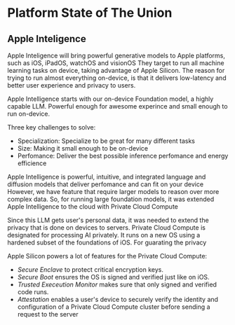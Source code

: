 # Platform State of The Union
## Apple Inteligence
Apple Inteligence will bring powerful generative models to Apple platforms, such as iOS, iPadOS, watchOS and visionOS 
 They target to run all machine learning tasks on device, taking advantage of Apple Silicon. The reason for trying to run almost everything on-device, is that it delivers low-latency and better user experience and privacy to users.

Apple Intelligence starts with our on-device Foundation model, a highly capable LLM. Powerful enough for awesome experince and small enough to run on-device.

Three key challenges to solve:
- Specialization: Specialize to be great for many different tasks
- Size: Making it small enough to be on-device
- Perfomance: Deliver the best possible inference perfomance and energy efficience

<ADD EXPLANATION HERE>

Apple Intelligence is powerful, intuitive, and integrated language and diffusion models that deliver perfomance and can fit on your device
However, we have feature that require larger models to reason over more complex data. So, for running large foundation models, it was extended Apple Intelligence to the cloud with Private Cloud Compute

Since this LLM gets user's personal data, it was needed to extend the privacy that is done on devices to servers.
Private Cloud Compute is designated for processing AI privately. It runs on a new OS using a hardened subset of the foundations of iOS. For guarating the privacy

Apple Silicon powers a lot of features for the Private Cloud Compute:
- *Secure Enclave* to protect critical encryption keys.
- *Secure Boot* ensures the OS is signed and verified just like on iOS.
- *Trusted Execeution Monitor* makes sure that only signed and verified code runs.
- *Attestation* enables a user's device to securely verify the identity and configuration of a Private Cloud Compute cluster before sending a request to the server



